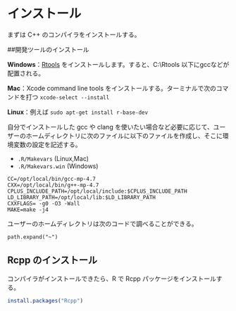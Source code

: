 # インストール

まずは C++ のコンパイラをインストールする。

##開発ツールのインストール

**Windows**：[Rtools](https://cran.r-project.org/bin/windows/Rtools/index.html) をインストールします。すると、C:\\Rtools 以下にgccなどが配置される。

**Mac**：Xcode command line tools をインストールする。ターミナルで次のコマンドを打つ `xcode-select --install`

**Linux**：例えば
`sudo apt-get install r-base-dev`



自分でインストールした gcc や clang を使いたい場合など必要に応じて、ユーザーのホームディレクトリに次のファイルに以下のファイルを作成し、そこに環境変数の設定を記述する。


* `.R/Makevars` (Linux,Mac)
* `.R/Makevars.win` (Windows)

```
CC=/opt/local/bin/gcc-mp-4.7
CXX=/opt/local/bin/g++-mp-4.7
CPLUS_INCLUDE_PATH=/opt/local/include:$CPLUS_INCLUDE_PATH
LD_LIBRARY_PATH=/opt/local/lib:$LD_LIBRARY_PATH
CXXFLAGS= -g0 -O3 -Wall
MAKE=make -j4
```

ユーザーのホームディレクトリは次のコードで調べることができる。
```
path.expand("~")
```

## Rcpp のインストール 

コンパイラがインストールできたら、R で Rcpp パッケージをインストールする。

```r
install.packages("Rcpp")
```